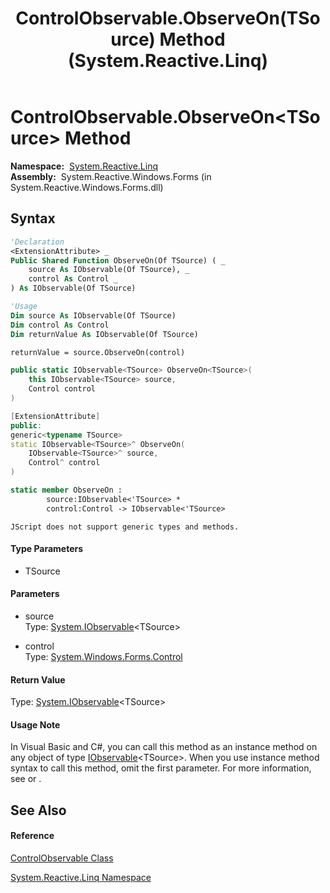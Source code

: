 ﻿---
title: ControlObservable.ObserveOn(TSource) Method  (System.Reactive.Linq)
TOCTitle: ObserveOn(TSource) Method
ms:assetid: M:System.Reactive.Linq.ControlObservable.ObserveOn``1(System.IObservable{``0},System.Windows.Forms.Control)
ms:mtpsurl: https://msdn.microsoft.com/en-us/library/Hh244287(v=VS.103)
ms:contentKeyID: 36069921
ms.date: 06/28/2011
mtps_version: v=VS.103
f1_keywords:
- System.Reactive.Linq.ControlObservable.ObserveOn``1
dev_langs:
- CSharp
- JScript
- VB
- FSharp
- c++
---

# ControlObservable.ObserveOn\<TSource\> Method

**Namespace:**  [System.Reactive.Linq](hh211929\(v=vs.103\).md)  
**Assembly:**  System.Reactive.Windows.Forms (in System.Reactive.Windows.Forms.dll)

## Syntax

``` vb
'Declaration
<ExtensionAttribute> _
Public Shared Function ObserveOn(Of TSource) ( _
    source As IObservable(Of TSource), _
    control As Control _
) As IObservable(Of TSource)
```

``` vb
'Usage
Dim source As IObservable(Of TSource)
Dim control As Control
Dim returnValue As IObservable(Of TSource)

returnValue = source.ObserveOn(control)
```

``` csharp
public static IObservable<TSource> ObserveOn<TSource>(
    this IObservable<TSource> source,
    Control control
)
```

``` c++
[ExtensionAttribute]
public:
generic<typename TSource>
static IObservable<TSource>^ ObserveOn(
    IObservable<TSource>^ source, 
    Control^ control
)
```

``` fsharp
static member ObserveOn : 
        source:IObservable<'TSource> * 
        control:Control -> IObservable<'TSource> 
```

``` jscript
JScript does not support generic types and methods.
```

#### Type Parameters

  - TSource

#### Parameters

  - source  
    Type: [System.IObservable](https://msdn.microsoft.com/en-us/library/Dd990377)\<TSource\>  

<!-- end list -->

  - control  
    Type: [System.Windows.Forms.Control](https://msdn.microsoft.com/en-us/library/36cd312w)  

#### Return Value

Type: [System.IObservable](https://msdn.microsoft.com/en-us/library/Dd990377)\<TSource\>  

#### Usage Note

In Visual Basic and C\#, you can call this method as an instance method on any object of type [IObservable](https://msdn.microsoft.com/en-us/library/Dd990377)\<TSource\>. When you use instance method syntax to call this method, omit the first parameter. For more information, see [](https://msdn.microsoft.com/en-us/library/Bb384936) or [](https://msdn.microsoft.com/en-us/library/Bb383977).

## See Also

#### Reference

[ControlObservable Class](hh211945\(v=vs.103\).md)

[System.Reactive.Linq Namespace](hh211929\(v=vs.103\).md)


